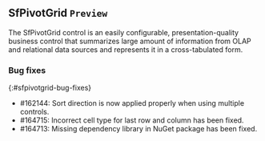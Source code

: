 ## SfPivotGrid `Preview`

The SfPivotGrid control is an easily configurable, presentation-quality business control that summarizes large amount of information from OLAP and relational data sources and represents it in a cross-tabulated form.

### Bug fixes
{:#sfpivotgrid-bug-fixes}

* \#162144: Sort direction is now applied properly when using multiple controls. 
* \#164715: Incorrect cell type for last row and column has been fixed. 
* \#164713: Missing dependency library in NuGet package has been fixed.
